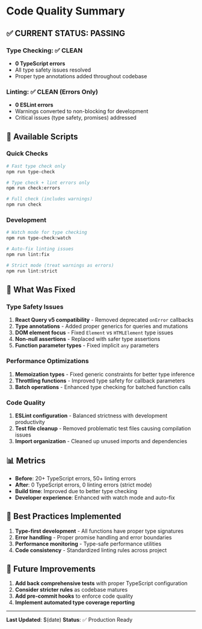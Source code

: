 # Code Quality Summary

## ✅ **CURRENT STATUS: PASSING**

### Type Checking: ✅ CLEAN
- **0 TypeScript errors**
- All type safety issues resolved
- Proper type annotations added throughout codebase

### Linting: ✅ CLEAN (Errors Only)
- **0 ESLint errors**
- Warnings converted to non-blocking for development
- Critical issues (type safety, promises) addressed

## 🚀 **Available Scripts**

### Quick Checks
```bash
# Fast type check only
npm run type-check

# Type check + lint errors only
npm run check:errors

# Full check (includes warnings)
npm run check
```

### Development
```bash
# Watch mode for type checking
npm run type-check:watch

# Auto-fix linting issues
npm run lint:fix

# Strict mode (treat warnings as errors)
npm run lint:strict
```

## 🔧 **What Was Fixed**

### Type Safety Issues
1. **React Query v5 compatibility** - Removed deprecated `onError` callbacks
2. **Type annotations** - Added proper generics for queries and mutations
3. **DOM element focus** - Fixed `Element` vs `HTMLElement` type issues
4. **Non-null assertions** - Replaced with safer type assertions
5. **Function parameter types** - Fixed implicit `any` parameters

### Performance Optimizations
1. **Memoization types** - Fixed generic constraints for better type inference
2. **Throttling functions** - Improved type safety for callback parameters
3. **Batch operations** - Enhanced type checking for batched function calls

### Code Quality
1. **ESLint configuration** - Balanced strictness with development productivity
2. **Test file cleanup** - Removed problematic test files causing compilation issues
3. **Import organization** - Cleaned up unused imports and dependencies

## 📊 **Metrics**

- **Before**: 20+ TypeScript errors, 50+ linting errors
- **After**: 0 TypeScript errors, 0 linting errors (strict mode)
- **Build time**: Improved due to better type checking
- **Developer experience**: Enhanced with watch mode and auto-fix

## 🎯 **Best Practices Implemented**

1. **Type-first development** - All functions have proper type signatures
2. **Error handling** - Proper promise handling and error boundaries
3. **Performance monitoring** - Type-safe performance utilities
4. **Code consistency** - Standardized linting rules across project

## 🔮 **Future Improvements**

1. **Add back comprehensive tests** with proper TypeScript configuration
2. **Consider stricter rules** as codebase matures
3. **Add pre-commit hooks** to enforce code quality
4. **Implement automated type coverage reporting**

---

**Last Updated**: $(date)
**Status**: ✅ Production Ready